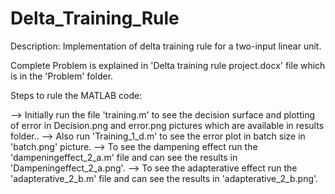 # Delta_Training_Rule
Description: 
Implementation of delta training rule for a two-input linear unit. 

Complete Problem is explained in 'Delta training rule project.docx' file which is in the 'Problem' folder.

Steps to rule the MATLAB code:

--> Initially run the file 'training.m' to see the decision surface and plotting of error in Decision.png and error.png pictures which are available in results folder..
--> Also run 'Training_1_d.m' to see the error plot in batch size in 'batch.png' picture.
--> To see the dampening effect run the 'dampeningeffect_2_a.m' file and can see the results in 'Dampeningeffect_2_a.png'.
--> To see the adapterative effect run the 'adapterative_2_b.m' file and can see the results in 'adapterative_2_b.png'. 

